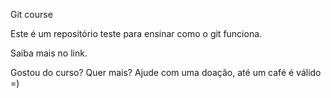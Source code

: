 Git course

Este é um repositório teste para ensinar como o git funciona.

Saiba mais no link.

Gostou do curso? Quer mais? Ajude com uma doação, até um café é válido =)